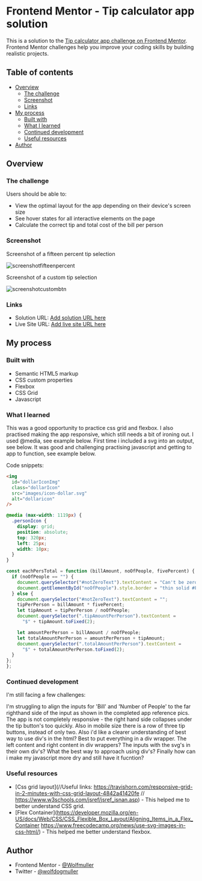 # Frontend Mentor - Tip calculator app solution

This is a solution to the [Tip calculator app challenge on Frontend Mentor](https://www.frontendmentor.io/challenges/tip-calculator-app-ugJNGbJUX). Frontend Mentor challenges help you improve your coding skills by building realistic projects.

## Table of contents

- [Overview](#overview)
  - [The challenge](#the-challenge)
  - [Screenshot](#screenshot)
  - [Links](#links)
- [My process](#my-process)
  - [Built with](#built-with)
  - [What I learned](#what-i-learned)
  - [Continued development](#continued-development)
  - [Useful resources](#useful-resources)
- [Author](#author)

## Overview

### The challenge

Users should be able to:

- View the optimal layout for the app depending on their device's screen size
- See hover states for all interactive elements on the page
- Calculate the correct tip and total cost of the bill per person

### Screenshot

Screenshot of a fifteen percent tip selection

![screenshotfifteenpercent](https://user-images.githubusercontent.com/82453818/144024975-311fb68e-0bac-4b54-9007-6df350893e61.png)

Screenshot of a custom tip selection

![screenshotcustombtn](https://user-images.githubusercontent.com/82453818/144025001-acde26cb-3d78-4006-a68a-4ef0fa642211.png)


### Links

- Solution URL: [Add solution URL here](https://github.com/Wolfmuller/Tip-calculator-app-challenge-hub)
- Live Site URL: [Add live site URL here](https://wolfmuller.github.io/Tip-calculator-app-challenge-hub)

## My process

### Built with

- Semantic HTML5 markup
- CSS custom properties
- Flexbox
- CSS Grid
- Javascript

### What I learned

This was a good opportunity to practice css grid and flexbox.
I also practised making the app responsive, which still needs a bit of ironing out. I used @media, see example below.
First time i included a svg into an output, see below.
It was good and challenging practising javascript and getting to app to function, see example below.

Code snippets:

```html
<img
  id="dollarIconImg"
  class="dollarIcon"
  src="images/icon-dollar.svg"
  alt="dollaricon"
/>
```

```css
@media (max-width: 1119px) {
  .personIcon {
    display: grid;
    position: absolute;
    top: 320px;
    left: 25px;
    width: 10px;
  }
}
```

```js
const eachPersTotal = function (billAmount, noOfPeople, fivePercent) {
  if (noOfPeople == "") {
    document.querySelector("#notZeroText").textContent = "Can't be zero";
    document.getElementById("noOfPeople").style.border = "thin solid #FF0000";
  } else {
    document.querySelector("#notZeroText").textContent = "";
    tipPerPerson = billAmount * fivePercent;
    let tipAmount = tipPerPerson / noOfPeople;
    document.querySelector(".tipAmountPerPerson").textContent =
      "$" + tipAmount.toFixed(2);

    let amountPerPerson = billAmount / noOfPeople;
    let totalAmountPerPerson = amountPerPerson + tipAmount;
    document.querySelector(".totalAmountPerPerson").textContent =
      "$" + totalAmountPerPerson.toFixed(2);
  }
};
};
```

### Continued development

I'm still facing a few challenges:

I'm struggling to align the inputs for 'Bill' and 'Number of People' to the far righthand side of the input as shown in the completed app reference pics.
The app is not completely responsive - the right hand side collapses under the tip button's too quickly. Also in mobile size there is a row of three tip buttons, instead of only two.
Also i'd like a clearer understanding of best way to use div's in the html? Best to put everything in a div wrapper. The left content and right content in div wrappers? The inputs with the svg's in their own div's? What the best way to approach using div's?
Finally how can i make my javascript more dry and still have it fucntion?

### Useful resources

- [Css grid layout](//Useful links: https://travishorn.com/responsive-grid-in-2-minutes-with-css-grid-layout-4842a41420fe
  // https://www.w3schools.com/jsref/jsref_isnan.asp) - This helped me to better understand CSS grid.
- [Flex Container](https://developer.mozilla.org/en-US/docs/Web/CSS/CSS_Flexible_Box_Layout/Aligning_Items_in_a_Flex_Container
  https://www.freecodecamp.org/news/use-svg-images-in-css-html/) - This helped me better understand flexbox.

## Author

- Frontend Mentor - [@Wolfmuller](https://www.frontendmentor.io/profile/Wolfmuller)
- Twitter - [@wolfdogmuller](https://www.twitter.com/wolfdogmuller)
